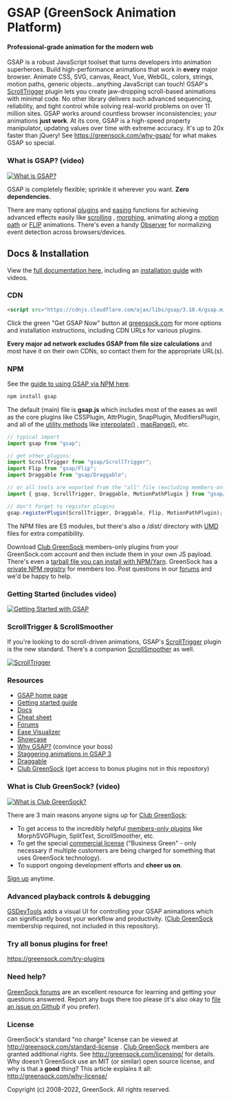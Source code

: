 # GSAP (GreenSock Animation Platform)

#### Professional-grade animation for the modern web

GSAP is a robust JavaScript toolset that turns developers into animation superheroes. Build high-performance animations
that work in **every** major browser. Animate CSS, SVG, canvas, React, Vue, WebGL, colors, strings, motion paths,
generic objects...anything JavaScript can touch! GSAP's <a href="https://greensock.com/scrolltrigger">ScrollTrigger</a>
plugin lets you create jaw-dropping scroll-based animations with minimal code. No other library delivers such advanced
sequencing, reliability, and tight control while solving real-world problems on over 11 million sites. GSAP works around
countless browser inconsistencies; your animations **just work**. At its core, GSAP is a high-speed property
manipulator, updating values over time with extreme accuracy. It's up to 20x faster than jQuery!
See https://greensock.com/why-gsap/ for what makes GSAP so special.

### What is GSAP? (video)

[![What is GSAP?](http://greensock.com/_img/github/thumb-what-is-gsap-small.jpg)](http://www.youtube.com/watch?v=RYuau0NeR1U)

GSAP is completely flexible; sprinkle it wherever you want. **Zero dependencies.**

There are many optional <a href="https://greensock.com/gsap-plugins/">plugins</a>
and <a href="https://greensock.com/ease-visualizer/">easing</a> functions for achieving advanced effects easily
like <a href="https://greensock.com/docs/v3/Plugins/ScrollTrigger">scrolling</a>
, <a href="https://greensock.com/morphsvg">morphing</a>, animating along
a <a href="https://greensock.com/docs/v3/Plugins/MotionPathPlugin">motion path</a>
or <a href="https://greensock.com/docs/v3/Plugins/Flip">FLIP</a> animations. There's even a
handy <a href="https://greensock.com/docs/v3/Plugins/Observer">Observer</a> for normalizing event detection across
browsers/devices.

## Docs &amp; Installation

View the <a href="https://greensock.com/docs">full documentation here</a>, including
an <a href="https://greensock.com/install">installation guide</a> with videos.

### CDN

```html
<script src="https://cdnjs.cloudflare.com/ajax/libs/gsap/3.10.4/gsap.min.js"></script>
```

Click the green "Get GSAP Now" button at <a href="https://greensock.com/?download=GSAP-JS">greensock.com</a> for more
options and installation instructions, including CDN URLs for various plugins.

**Every major ad network excludes GSAP from file size calculations** and most have it on their own CDNs, so contact them
for the appropriate URL(s).

### NPM

See the <a href="https://greensock.com/docs/v3/Installation#npm">guide to using GSAP via NPM here</a>.

```javascript
npm install gsap
```

The default (main) file is **gsap.js** which includes most of the eases as well as the core plugins like CSSPlugin,
AttrPlugin, SnapPlugin, ModifiersPlugin, and all of the <a href="https://greensock.com/docs/v3/GSAP/UtilityMethods">
utility methods</a> like <a href="https://greensock.com/docs/v3/GSAP/UtilityMethods/interpolate()">interpolate()</a>
, <a href="https://greensock.com/docs/v3/GSAP/UtilityMethods/mapRange()">mapRange()</a>, etc.

```javascript
// typical import
import gsap from "gsap";

// get other plugins:
import ScrollTrigger from "gsap/ScrollTrigger";
import Flip from "gsap/Flip";
import Draggable from "gsap/Draggable";

// or all tools are exported from the "all" file (excluding members-only plugins):
import { gsap, ScrollTrigger, Draggable, MotionPathPlugin } from "gsap/all";

// don't forget to register plugins
gsap.registerPlugin(ScrollTrigger, Draggable, Flip, MotionPathPlugin);
```

The NPM files are ES modules, but there's also a /dist/ directory
with <a href="https://www.davidbcalhoun.com/2014/what-is-amd-commonjs-and-umd/">UMD</a> files for extra compatibility.

Download <a href="https://greensock.com/club/">Club GreenSock</a> members-only plugins from your GreenSock.com account
and then include them in your own JS payload. There's even a <a href="https://www.youtube.com/watch?v=znVi89_gazE">
tarball file you can install with NPM/Yarn</a>. GreenSock has
a <a href="https://greensock.com/docs/v3/Installation#private">private NPM registry</a> for members too. Post questions
in our <a href="https://greensock.com/forums/">forums</a> and we'd be happy to help.

### Getting Started (includes video)

[![Getting Started with GSAP](http://greensock.com/_img/github/thumb-getting-started-small.gif)](http://greensock.com/get-started)

### ScrollTrigger &amp; ScrollSmoother

If you're looking to do scroll-driven animations, GSAP's <a href="https://greensock.com/scrolltrigger">ScrollTrigger</a>
plugin is the new standard. There's a companion <a href="https://greensock.com/scrollsmoother">ScrollSmoother</a> as
well.

[![ScrollTrigger](http://greensock.com/_img/github/thumb-scrolltrigger-small.gif)](http://greensock.com/scrolltrigger)

### Resources

* <a href="https://greensock.com/">GSAP home page</a>
* <a href="https://greensock.com/get-started/">Getting started guide</a>
* <a href="https://greensock.com/docs/">Docs</a>
* <a href="https://greensock.com/cheatsheet">Cheat sheet</a>
* <a href="https://greensock.com/forums/">Forums</a>
* <a href="https://greensock.com/ease-visualizer/">Ease Visualizer</a>
* <a href="https://greensock.com/showcase">Showcase</a>
* <a href="https://greensock.com/why-gsap/">Why GSAP?</a> (convince your boss)
* <a href="https://greensock.com/stagger">Staggering animations in GSAP 3</a>
* <a href="https://greensock.com/draggable/">Draggable</a>
* <a href="https://greensock.com/club/">Club GreenSock</a> (get access to bonus plugins not in this repository)

### What is Club GreenSock? (video)

[![What is Club GreenSock?](http://greensock.com/_img/github/thumb-what-is-club-greensock-small.jpg)](http://www.youtube.com/watch?v=Ome_KnloOhs)

There are 3 main reasons anyone signs up for <a href="https://greensock.com/club">Club GreenSock</a>:

* To get access to the incredibly helpful <a href="https://greensock.com/club">members-only plugins</a> like
	MorphSVGPlugin, SplitText, ScrollSmoother, etc.
* To get the special <a href="https://greensock.com/licensing/">commercial license</a> ("Business Green" - only
	necessary if multiple customers are being charged for something that uses GreenSock technology).
* To support ongoing development efforts and **cheer us on**.

<a href="https://greensock.com/club/">Sign up</a> anytime.

### Advanced playback controls &amp; debugging

<a href="https://greensock.com/gsdevtools/">GSDevTools</a> adds a visual UI for controlling your GSAP animations which
can significantly boost your workflow and productivity. (<a href="https://greensock.com/club">Club GreenSock</a>
membership required, not included in this repository).

### Try all bonus plugins for free!

<a href="https://greensock.com/try-plugins">https://greensock.com/try-plugins</a>

### Need help?

<a href="https://greensock.com/forums/">GreenSock forums</a> are an excellent resource for learning and getting your
questions answered. Report any bugs there too please (it's also okay
to <a href="https://github.com/greensock/GSAP/issues">file an issue on Github</a> if you prefer).

### License

GreenSock's standard "no charge" license can be viewed
at <a href="https://greensock.com/standard-license">http://greensock.com/standard-license</a>
. <a href="https://greensock.com/club/">Club GreenSock</a> members are granted additional rights.
See <a href="https://greensock.com/licensing/">http://greensock.com/licensing/</a> for details. Why doesn't GreenSock
use an MIT (or similar) open source license, and why is that a **good** thing? This article explains it
all: <a href="https://greensock.com/why-license/" target="_blank">http://greensock.com/why-license/</a>

Copyright (c) 2008-2022, GreenSock. All rights reserved.
